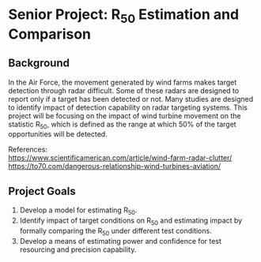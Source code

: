
# Senior Project: R<sub>50</sub> Estimation and Comparison

## Background
In the Air Force, the movement generated by wind farms makes target detection through radar difficult. Some of these radars are designed to report only if a target has been detected or not. Many studies are designed to identify impact of detection capability on radar targeting systems. This project will be focusing on the impact of wind turbine movement on the statistic R<sub>50</sub>, which is defined as the range at which 50% of the target opportunities will be detected.



References:  
https://www.scientificamerican.com/article/wind-farm-radar-clutter/  
https://to70.com/dangerous-relationship-wind-turbines-aviation/

## Project Goals
1.	Develop a model for estimating R<sub>50</sub>.
2.	Identify impact of target conditions on R<sub>50</sub> and estimating impact by formally comparing the R<sub>50</sub> under different test conditions.
3.	Develop a means of estimating power and confidence for test resourcing and precision capability.
